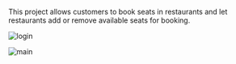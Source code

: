This project allows customers to book seats in restaurants and let restaurants add or remove available seats for booking.

![login](https://user-images.githubusercontent.com/45886346/115853707-20c47c80-a432-11eb-9a18-63df394d1c29.png)

![main](https://user-images.githubusercontent.com/45886346/115853713-215d1300-a432-11eb-892a-36ff5426c0bd.png)
